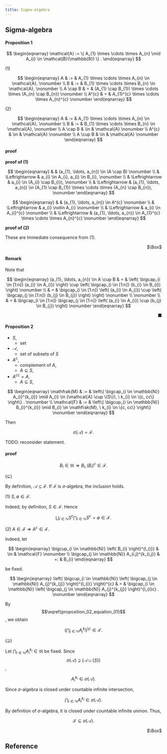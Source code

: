 ```yaml
---
title: Sigma-algebra
---
```


## Sigma-algebra


#### Proposition 1

$$
\begin{eqnarray}
    \mathcal{A}
    :=
    \{
        A_{1} \times \cdots \times A_{n}
        \mid
        A_{i} \in \mathcal{B}(\mathbb{R})
    \}
    .
\end{eqnarray}
$$

(1)

$$
\begin{eqnarray}
    A
    & := &
        A_{1} \times \cdots \times A_{n} \in \mathcal{A},
    \nonumber
    \\
    B
    & := &
        B_{1} \times \cdots \times B_{n} \in \mathcal{A},
    \nonumber
    \\
    A \cap B
    & = &
        (A_{1} \cap B_{1}) \times \cdots \times (A_{n} \cap B_{n})
    \nonumber
    \\
    A^{c}
    & = &
        A_{1}^{c} \times \cdots \times A_{n}^{c}
    \nonumber
\end{eqnarray}
$$

(2)

$$
\begin{eqnarray}
    A
    & := &
        A_{1} \times \cdots \times A_{n} \in \mathcal{A},
    \nonumber
    \\
    B
    & := &
        B_{1} \times \cdots \times B_{n} \in \mathcal{A},
    \nonumber
    \\
    A \cap B
    & \in &
        \mathcal{A}
    \nonumber
    \\
    A^{c}
    & \in &
        \mathcal{A}
    \nonumber
    \\
    A \cup B
    & \in &
        \mathcal{A}
    \nonumber
\end{eqnarray}
$$


#### proof

**proof of (1)**

$$
\begin{eqnarray}
    & &
        (a_{1}, \ldots, a_{n}) \in (A \cap B)
    \nonumber
    \\
    & \Leftrightarrow &
        a_{i} \in A_{i},
        a_{i} \in B_{i},
    \nonumber
    \\
    & \Leftrightarrow &
        a_{i} \in (A_{i} \cap B_{i}),
    \nonumber
    \\
    & \Leftrightarrow &
        (a_{1}, \ldots, a_{n}) \in (A_{1} \cap B_{1}) \times \cdots \times (A_{n} \cap B_{n}),
    \nonumber
\end{eqnarray}
$$

$$
\begin{eqnarray}
    & &
        (a_{1}, \ldots, a_{n}) \in A^{c}
    \nonumber
    \\
    & \Leftrightarrow &
        a_{i} \notin A_{i}
    \nonumber
    \\
    & \Leftrightarrow &
        a_{i} \in A_{i}^{c}
    \nonumber
    \\
    & \Leftrightarrow &
        (a_{1}, \ldots, a_{n}) \in A_{1}^{c} \times \cdots \times A_{n}^{c}
    \nonumber
\end{eqnarray}
$$

**proof of (2)**

These are Immediate consequence from (1).

<div class="QED" style="text-align: right">$\Box$</div>

#### Remark
Note that

$$
\begin{eqnarray}
    (a_{1}, \ldots, a_{n}) \in A \cup B
    & = &
        \left(
            \bigcap_{i \in [1:n]} (a_{i} \in A_{i})
        \right)
        \cup
        \left(
            \bigcap_{i \in [1:n]} (b_{i} \in B_{i})
        \right)
    \nonumber
    \\
    & = &
        \bigcap_{i \in [1:n]}
            \left(
                (a_{i} \in A_{i})
                \cup
                \left(
                    \bigcap_{j \in [1:n]}
                        (b_{j} \in B_{j})
                \right)
            \right)
    \nonumber
    \\
    \nonumber
    \\
    & = &
        \bigcap_{i \in [1:n]}
        \bigcap_{j \in [1:n]}
            \left(
                (a_{i} \in A_{i})
                \cup
                (b_{j} \in B_{j})
            \right)
    \nonumber
\end{eqnarray}
$$

<div class="end-of-statement" style="text-align: right">■</div>

#### Proposition 2
* $S$,
    * set
* $\mathcal{A}$,
    * set of subsets of $S$
* $A^{c}$,
    * complement of $A$,
    * $A \subseteq S$,
* $A^{cc} = A$,
    * $A \subseteq S$,

$$
\begin{eqnarray}
    \mathfrak{M}
    & := &
        \left\{
            \bigcap_{i \in \mathbb{N}}
                A_{i}^{k_{i}}
            \mid
            A_{i} \in (\mathcal{A} \cup \{S\}),
            \
            k_{i} \in \{c, cc\}
        \right\}
        .
    \nonumber
    \\
    \mathcal{F}
    & := &
        \left\{
            \bigcup_{i \in \mathbb{N}}
                B_{i}^{k_{i}}
            \mid
            B_{i} \in \mathfrak{M},
            \
            k_{i} \in \{c, cc\}
        \right\}
    \nonumber
\end{eqnarray}
$$

Then

$$
    \sigma(\mathcal{A})
    =
    \mathcal{F}
    .
$$

TODO: reconsider statement.

#### proof


$$
\begin{equation}
    B_{i} \in \mathfrak{M}
    \Rightarrow
    B_{i},
    (B_{i})^{c}
    \in
    \mathcal{F}
    \label{proposition_02_equation_01}
    .
\end{equation}
$$

($\subseteq$)

By definition, $\mathcal{A} \subseteq \mathcal{F}$.
If $\mathcal{F}$ is $\sigma$-algebra, the inclusion holds.

(1) $S, \emptyset \in \mathcal{F}$.

Indeed, by definiton, $S \in \mathcal{F}$.
Hence

$$
    \bigcup_{i \in \mathbb{N}} S^{c}
    \bigcap_{i \in \mathbb{N}} S^{c}
    =
    \emptyset
    \in
    \mathcal{F}
    .
$$

(2) $A \in \mathcal{F} \Rightarrow A^{c} \in \mathcal{F}$.

Indeed, let

$$
\begin{eqnarray}
    \bigcup_{i \in \mathbb{N}}
    \left(
        B_{i}
    \right)^{l_{i}}
    & \in &
        \mathcal{F}
    \nonumber
    \\
    \bigcap_{j \in \mathbb{N}}
        A_{i,j}^{k_{i,j}}
    & =: &
        B_{i}
\end{eqnarray}
$$

be fixed.

$$
\begin{eqnarray}
    \left(
        \bigcup_{i \in \mathbb{N}}
        \left(
            \bigcap_{j \in \mathbb{N}}
                A_{j}^{k_{j}}
        \right)^{l_{i}}
    \right)^{c}
    & = &
        \bigcap_{i \in \mathbb{N}}
        \left(
            \bigcap_{j \in \mathbb{N}}
                A_{j}^{k_{j}}
        \right)^{l_{i}c}
    .
    \nonumber
\end{eqnarray}
$$

By $$\eqref{proposition_02_equation_01}$$, we obtain

$$
    \left(
        \bigcap_{j \in \mathbb{N}}
            A_{j}^{k_{j}}
    \right)^{l_{i}c}
    \in
    \mathcal{F}
    .
$$

($\supseteq$)

Let $\bigcap_{i \in \mathbb{N}} A_{i}^{k_{i}} \in \mathfrak{M}$ be fixed.
Since $$\sigma(\mathcal{A}) \supseteq (\mathcal{A} \cup \{S\})$$,

$$
    A_{i}^{k_{i}}
    \in
    \sigma(\mathcal{A})
    .
$$

Since $\sigma$-algebra is closed under countable infinite intersection,

$$
    \bigcap_{i \in \mathbb{N}}
        A_{i}^{k_{i}}
    \in \sigma(\mathcal{A})
    .
$$

By definition of $\sigma$-algebra, it is closed under countable infinite uninon.
Thus,

$$
    \mathcal{F} \subseteq \sigma(\mathcal{A})
    .
$$

<div class="QED" style="text-align: right">$\Box$</div>


## Reference
